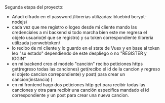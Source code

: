 Segunda etapa del proyecto:

* Añadi cifrado en el password  /librerias utilizadas: bluebird bcrypt-nodejs/
* cada vez que me registro o logeo desde mi cliente mando las credenciales a mi backend  si todo marcha bien este me regresa el objeto usuario(el que se registro) y su token correspondiente   /libreria utilizada jsonwebtoken/
* lo recibo de mi cliente y lo guardo en el state de Vuex y en base al token leo "su estado" dependiendo de este despliego o no  "REGISTER y lOGIN" 
* en mi backend creo el modelo "canción" recibo peticiones https  get(regreso todas las canciones) get(recibo el id de la cancion y regreso el objeto cancion correpondiente) y post( para crear un cancion(instancia) )
* en mi frontend hago dos  peticiones http get para recibir todas las canciones y otra para recibir una canción específica mandado
el id correspondiente y un post para crear una nueva cancion.





